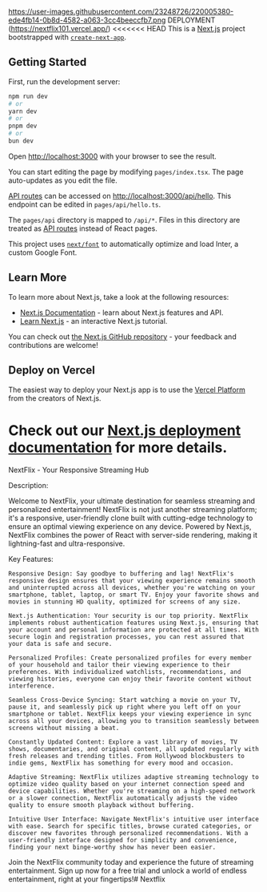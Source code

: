 https://user-images.githubusercontent.com/23248726/220005380-ede4fb14-0b8d-4582-a063-3cc4beeccfb7.png
 DEPLOYMENT (https://nextflix101.vercel.app/)
<<<<<<< HEAD
This is a [Next.js](https://nextjs.org/) project bootstrapped with [`create-next-app`](https://github.com/vercel/next.js/tree/canary/packages/create-next-app).

## Getting Started

First, run the development server:

```bash
npm run dev
# or
yarn dev
# or
pnpm dev
# or
bun dev
```

Open [http://localhost:3000](http://localhost:3000) with your browser to see the result.

You can start editing the page by modifying `pages/index.tsx`. The page auto-updates as you edit the file.

[API routes](https://nextjs.org/docs/api-routes/introduction) can be accessed on [http://localhost:3000/api/hello](http://localhost:3000/api/hello). This endpoint can be edited in `pages/api/hello.ts`.

The `pages/api` directory is mapped to `/api/*`. Files in this directory are treated as [API routes](https://nextjs.org/docs/api-routes/introduction) instead of React pages.

This project uses [`next/font`](https://nextjs.org/docs/basic-features/font-optimization) to automatically optimize and load Inter, a custom Google Font.

## Learn More

To learn more about Next.js, take a look at the following resources:

- [Next.js Documentation](https://nextjs.org/docs) - learn about Next.js features and API.
- [Learn Next.js](https://nextjs.org/learn) - an interactive Next.js tutorial.

You can check out [the Next.js GitHub repository](https://github.com/vercel/next.js/) - your feedback and contributions are welcome!

## Deploy on Vercel

The easiest way to deploy your Next.js app is to use the [Vercel Platform](https://vercel.com/new?utm_medium=default-template&filter=next.js&utm_source=create-next-app&utm_campaign=create-next-app-readme) from the creators of Next.js.

# Check out our [Next.js deployment documentation](https://nextjs.org/docs/deployment) for more details.

NextFlix - Your Responsive Streaming Hub

Description:

Welcome to NextFlix, your ultimate destination for seamless streaming and personalized entertainment! NextFlix is not just another streaming platform; it's a responsive, user-friendly clone built with cutting-edge technology to ensure an optimal viewing experience on any device. Powered by Next.js, NextFlix combines the power of React with server-side rendering, making it lightning-fast and ultra-responsive.

Key Features:

    Responsive Design: Say goodbye to buffering and lag! NextFlix's responsive design ensures that your viewing experience remains smooth and uninterrupted across all devices, whether you're watching on your smartphone, tablet, laptop, or smart TV. Enjoy your favorite shows and movies in stunning HD quality, optimized for screens of any size.

    Next.js Authentication: Your security is our top priority. NextFlix implements robust authentication features using Next.js, ensuring that your account and personal information are protected at all times. With secure login and registration processes, you can rest assured that your data is safe and secure.

    Personalized Profiles: Create personalized profiles for every member of your household and tailor their viewing experience to their preferences. With individualized watchlists, recommendations, and viewing histories, everyone can enjoy their favorite content without interference.

    Seamless Cross-Device Syncing: Start watching a movie on your TV, pause it, and seamlessly pick up right where you left off on your smartphone or tablet. NextFlix keeps your viewing experience in sync across all your devices, allowing you to transition seamlessly between screens without missing a beat.

    Constantly Updated Content: Explore a vast library of movies, TV shows, documentaries, and original content, all updated regularly with fresh releases and trending titles. From Hollywood blockbusters to indie gems, NextFlix has something for every mood and occasion.

    Adaptive Streaming: NextFlix utilizes adaptive streaming technology to optimize video quality based on your internet connection speed and device capabilities. Whether you're streaming on a high-speed network or a slower connection, NextFlix automatically adjusts the video quality to ensure smooth playback without buffering.

    Intuitive User Interface: Navigate NextFlix's intuitive user interface with ease. Search for specific titles, browse curated categories, or discover new favorites through personalized recommendations. With a user-friendly interface designed for simplicity and convenience, finding your next binge-worthy show has never been easier.

Join the NextFlix community today and experience the future of streaming entertainment. Sign up now for a free trial and unlock a world of endless entertainment, right at your fingertips!# Nextflix
